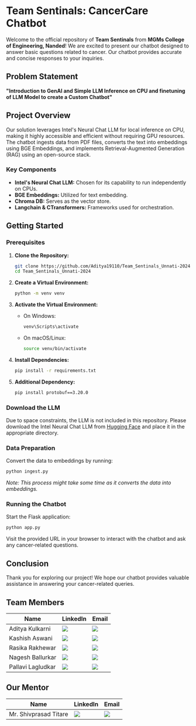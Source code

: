 # Team Sentinals: CancerCare Chatbot

Welcome to the official repository of **Team Sentinals** from **MGMs College of Engineering, Nanded**! We are excited to present our chatbot designed to answer basic questions related to cancer. Our chatbot provides accurate and concise responses to your inquiries.

## Problem Statement
**"Introduction to GenAI and Simple LLM Inference on CPU and finetuning of LLM Model to create a Custom Chatbot"**

## Project Overview
Our solution leverages Intel's Neural Chat LLM for local inference on CPU, making it highly accessible and efficient without requiring GPU resources. The chatbot ingests data from PDF files, converts the text into embeddings using BGE Embeddings, and implements Retrieval-Augmented Generation (RAG) using an open-source stack.

### Key Components
- **Intel's Neural Chat LLM:** Chosen for its capability to run independently on CPUs.
- **BGE Embeddings:** Utilized for text embedding.
- **Chroma DB:** Serves as the vector store.
- **Langchain & CTransformers:** Frameworks used for orchestration.

## Getting Started

### Prerequisites
1. **Clone the Repository:**
   ```bash
   git clone https://github.com/Aditya19110/Team_Sentinals_Unnati-2024
   cd Team_Sentinals_Unnati-2024
   ```

2. **Create a Virtual Environment:**
   ```bash
   python -m venv venv
   ```

3. **Activate the Virtual Environment:**
   - On Windows:
     ```bash
     venv\Scripts\activate
     ```
   - On macOS/Linux:
     ```bash
     source venv/bin/activate
     ```

4. **Install Dependencies:**
   ```bash
   pip install -r requirements.txt
   ```

5. **Additional Dependency:**
   ```bash
   pip install protobuf==3.20.0
   ```

### Download the LLM
Due to space constraints, the LLM is not included in this repository. Please download the Intel Neural Chat LLM from [Hugging Face](https://huggingface.co/TheBloke/neural-chat-7B-v3-1-GGUF/blob/main/neural-chat-7b-v3-1.Q4_K_M.gguf) and place it in the appropriate directory.

### Data Preparation
Convert the data to embeddings by running:
```bash
python ingest.py
```
*Note: This process might take some time as it converts the data into embeddings.*

### Running the Chatbot
Start the Flask application:
```bash
python app.py
```

Visit the provided URL in your browser to interact with the chatbot and ask any cancer-related questions.

## Conclusion
Thank you for exploring our project! We hope our chatbot provides valuable assistance in answering your cancer-related queries.

## Team Members

| Name               | LinkedIn | Email                    |
|--------------------|----------|--------------------------|
| Aditya Kulkarni    | [<img src="https://img.icons8.com/fluent/48/000000/linkedin.png"/>](https://www.linkedin.com/in/aditya191103) | [<img src="https://img.icons8.com/fluent/48/000000/email.png"/>](mailto:kulkarniaditya262@gmail.com) |
| Kashish Aswani     | [<img src="https://img.icons8.com/fluent/48/000000/linkedin.png"/>](https://www.linkedin.com/in/kashish-aswani-1780a2259/) | [<img src="https://img.icons8.com/fluent/48/000000/email.png"/>](mailto:kashishaswani18@gmail.com) |
| Rasika Rakhewar    | [<img src="https://img.icons8.com/fluent/48/000000/linkedin.png"/>](https://www.linkedin.com/in/rasika-rakhewar-2a5158256/) | [<img src="https://img.icons8.com/fluent/48/000000/email.png"/>](mailto:rasikarakhewar3010@gmail.com) |
| Nagesh Ballurkar   | [<img src="https://img.icons8.com/fluent/48/000000/linkedin.png"/>](https://www.linkedin.com/in/nagesh-ballurkar-9362a12b7/) | [<img src="https://img.icons8.com/fluent/48/000000/email.png"/>](mailto:nageshballurkar2003@gmail.com) |
| Pallavi Lagludkar | [<img src="https://img.icons8.com/fluent/48/000000/linkedin.png"/>](https://www.linkedin.com/in/pallavi-lagludkar-321184259) | [<img src="https://img.icons8.com/fluent/48/000000/email.png"/>](mailto:Pallavilgdutkar@gmail.com) |

## Our Mentor

| Name               | LinkedIn | Email                    |
|--------------------|----------|--------------------------|
| Mr. Shivprasad Titare   | [<img src="https://img.icons8.com/fluent/48/000000/linkedin.png"/>](https://www.linkedin.com/in/shivprasad-titare-11668825/) | [<img src="https://img.icons8.com/fluent/48/000000/email.png"/>](mailto:titare_si@mgmcen.ac.in) |

